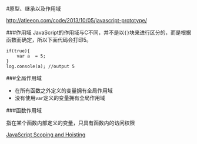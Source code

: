 #原型、继承以及作用域


http://atleeon.com/code/2013/10/05/javascript-prototype/

###作用域
JavaScript的作用域与C不同，并不是以`{}`块来进行区分的，而是根据函数而确定，所以下面代码会打印5。

    if(true){
        var a  = 5;
    }
    log.console(a); //output 5

###全局作用域

+ 在所有函数之外定义的变量拥有全局作用域
+ 没有使用`var`定义的变量拥有全局作用域

###函数作用域

指在某个函数内部定义的变量，只具有函数内的访问权限

[JavaScript Scoping and Hoisting](http://atleeon.com/code/2014/03/06/javascript-scoping-hoisting/)



